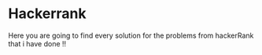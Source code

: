 # Hackerrank
Here you are going to find every solution for the problems from hackerRank that i have done !!
